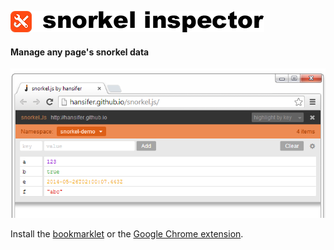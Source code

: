 ![](logo.png)

#### Manage any page's snorkel data

![](screenshot1.png)

Install the [bookmarklet](//hansifer.github.io/snorkel-inspector/bookmarklet-install.html) or the [Google Chrome extension]().
